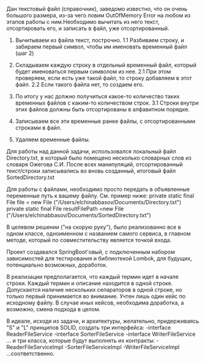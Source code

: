 Дан текстовый файл (справочник), заведомо известно, что он очень большого размера, из-за чего ловим OutOfMemory Error на
любом из этапов работы с ним.Необходимо вычитать из него текст, отсортировать его, и записать в файл, уже отсортированный.

1. Вычитываем из файла текст, построчно.
 1.1 Разбиваем строку, и забираем первый символ, чтобы им именовать временный файл (шаг 2)

2. Складываем каждую строку в отдельный временный файл, который будет именоваться первым символом из нее.
 2.1 При этом проверяем, если есть уже такой файл, то строку добавляем в этот файл.
 2.2 Если такого файла нет, то создаем его.

3. По итогу у нас должно получиться какое-то количество таких временных файлов с каким-то количеством строк.
 3.1 Строки внутри этих файлов должны быть отсортированы в алфавитном порядке.

4. Записываем все эти временные ранее файлы, с отсортированными строками в файл.

5. Удаляем временные файлы.

Для работы над данной задачи, использовался локальный файл Directory.txt, в который было помещено несколько словарных 
слов из словаря Ожегова С.И. После всех манипуляций, отсортированный текст/строки записывались во вновь созданный,
итоговый файл SortedDirectory.txt

Для работы с файлами, необходимо просто передать в объявленные переменные путь к вашему файлу. 
См. пример ниже:
private static final File file = new File ("/Users/elchinabbasov/Documents/Directory.txt") 
private static final File resultFilePath  =new File ("/Users/elchinabbasov/Documents/SortedDirectory.txt")

В целевом решении ("на скорую руку"), было реализованно все в одном классе, одноименном с названием самого сервиса, 
в главном методе, который по совместительству является точкой входа.

Проект создавался SpringBoot'овый, с подключенным набором зависимостей для тестирования и библиотекой Lombok, для
будущих, потенциально возможных, доработок.

В реализации предполагается, что каждый термин идет в начале строки.
Каждый термин и описание находится в одной строке.
Допускается наличие нескольких сепараторов в одной строке, но только первый принимается во внимание.
Учтен лишь один кейс по исходному файлу. В случае иных кейсов, необходима доработка, а возможно, смена подхода в целом.

В идеале, исходя из задачи, и архитектуры, желательно, придерживаясь "S" и "L" принципов SOLID, создать три интерфейса:
-interface ReaderFileService
-interface SorterFileService
-interface WriterFileService
... и три класса, которые будут выполнять их контракты:
-ReaderFileServiceImpl
-SorterFileServiceImpl
-WriterFileServiceImpl
...соответственно.

